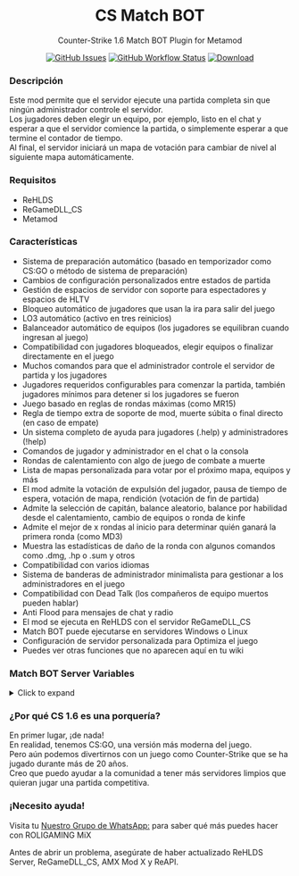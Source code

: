 <h1 align="center">CS Match BOT</h1>
<p align="center">Counter-Strike 1.6 Match BOT Plugin for Metamod</p>

<p align="center">
    <a href="https://github.com/SmileYzn/MatchBot/issues"><img alt="GitHub Issues" src="https://img.shields.io/github/issues-raw/smileyzn/MatchBot?style=flat-square"></a>
    <a href="https://github.com/SmileYzn/MatchBot/actions"><img alt="GitHub Workflow Status" src="https://img.shields.io/github/actions/workflow/status/SmileYzn/MatchBot/build.yml?branch=main&label=Build Status&style=flat-square"></a>
    <a href="https://github.com/SmileYzn/MatchBot/releases/latest"><img src="https://img.shields.io/github/downloads/SmileYzn/MatchBot/total?label=Download%40latest&style=flat-square&logo=github&logoColor=white" alt="Download"></a>
</p>

<h3>Descripción</h3>
<p>
Este mod permite que el servidor ejecute una partida completa sin que ningún administrador controle el servidor.<br>
Los jugadores deben elegir un equipo, por ejemplo, listo en el chat y esperar a que el servidor comience la partida, o simplemente esperar a que termine el contador de tiempo.<br>
Al final, el servidor iniciará un mapa de votación para cambiar de nivel al siguiente mapa automáticamente.<br>
</p>

<h3>Requisitos</h3>
<ul>
<li>ReHLDS</li>
<li>ReGameDLL_CS</li>
<li>Metamod</li>
</ul>

<h3>Características</h3>
<ul>
<li>Sistema de preparación automático (basado en temporizador como CS:GO o método de sistema de preparación)</li>
<li>Cambios de configuración personalizados entre estados de partida</li>
<li>Gestión de espacios de servidor con soporte para espectadores y espacios de HLTV</li>
<li>Bloqueo automático de jugadores que usan la ira para salir del juego</li>
<li>LO3 automático (activo en tres reinicios)</li>
<li>Balanceador automático de equipos (los jugadores se equilibran cuando ingresan al juego)</li>
<li>Compatibilidad con jugadores bloqueados, elegir equipos o finalizar directamente en el juego</li>
<li>Muchos comandos para que el administrador controle el servidor de partida y los jugadores</li>
<li>Jugadores requeridos configurables para comenzar la partida, también jugadores mínimos para detener si los jugadores se fueron</li>
<li>Juego basado en reglas de rondas máximas (como MR15)</li>
<li>Regla de tiempo extra de soporte de mod, muerte súbita o final directo (en caso de empate)</li>
<li>Un sistema completo de ayuda para jugadores (.help) y administradores (!help)</li>
<li>Comandos de jugador y administrador en el chat o la consola</li>
<li>Rondas de calentamiento con algo de juego de combate a muerte</li>
<li>Lista de mapas personalizada para votar por el próximo mapa, equipos y más</li>
<li>El mod admite la votación de expulsión del jugador, pausa de tiempo de espera, votación de mapa, rendición (votación de fin de partida)</li>
<li>Admite la selección de capitán, balance aleatorio, balance por habilidad desde el calentamiento, cambio de equipos o ronda de kinfe</li>
<li>Admite el mejor de x rondas al inicio para determinar quién ganará la primera ronda (como MD3)</li>
<li>Muestra las estadísticas de daño de la ronda con algunos comandos como .dmg, .hp o .sum y otros</li>
<li>Compatibilidad con varios idiomas</li>
<li>Sistema de banderas de administrador minimalista para gestionar a los administradores en el juego</li>
<li>Compatibilidad con Dead Talk (los compañeros de equipo muertos pueden hablar)</li>
<li>Anti Flood para mensajes de chat y radio</li>
<li>El mod se ejecuta en ReHLDS con el servidor ReGameDLL_CS</li>
<li>Match BOT puede ejecutarse en servidores Windows o Linux</li>
<li>Configuración de servidor personalizada para Optimiza el juego</li>
<li>Puedes ver otras funciones que no aparecen aquí en tu wiki</li>
</ul>

<h3>Match BOT Server Variables</h3>

<details>
  <summary>Click to expand</summary>

| Matchbot.cfg commands list         |  Default value | Description                                    |
| :--------------------------------- | :-----:  | :--------------------------------------------- |
| mb_log_tag                         | BOT      | Match BOT Log Tag. <br/>Here you can put any tag you wish.|
| mb_language                        | en       | Match BOT Language. <br/>`en` English US. <br/>`bp` Brazilian Portuguese.<br/>`es` Spanish Spain.<br/> `ru` Russian RU.<br/> You can edit/create more languages in matchbot\language.json |
| mb_admin_prefix                    | !       | Match BOT administrator command game chat prefix. <br /> For example `!menu` opens administrator menu. |
| mb_player_prefix                   | .       | Match BOT player command game chat prefix. <br /> For example `.dmg` show damage when player dead. |
| mb_players_min                     | 10      | Minimum players needed to start match. |
| mb_players_max                     | 10      | Maximum allowed players in match. |
| mb_play_rounds                     | 30      | Rounds to play before execute overtime.|
| mb_play_rounds_ot                  | 6       | Round to play in overtime. |
| mb_play_ot_mode                    | 3       | Overtime type. <br /> `0` Sudden death round. <br /> `1` Play overtime. <br /> `2` End match tied. <br /> `3` Users vote. |
| mb_ready_type                      | 1       | Ready system type.<br /> `0` Disabled. <br /> `1` Ready System. <br /> `2` Ready Timer. |
| mb_ready_time                      | 60      | Ready system timer delay in seconds. <br /> Only works with `mb_ready_type 2` |
| mb_team_pick_type                  | -1      | Team pickup type when match begin. <br /> `-1` Enable vote. <br /> `0` Leaders. <br /> `1` Random. <br /> `2` None. <br /> `3` Skill balanced. <br /> `4` Swap teams. <br /> `5` Knife round.|
| mb_team_pick_menu                  | abcdef   | Only works with `mb_team_pick_type -1`. <br/>This allows you to make your team pickup menu.<br/> `0` Leaders. <br /> `b` Random. <br /> `c` None. <br /> `d` Skill balanced. <br /> `e` Swap teams. <br /> `f` Knife round|
| mb_vote_map_type                   | 1        | Vote map type. It lets players to choose map or play random map. <br /> `1` Vote map. <br /> `2` Random map. |
| mb_vote_map_auto                   | 2        | Start vote map at match end. <br /> `0` Disabled. <br /> `1` Enabled. <br /> `2` Only when minimum players reached. |
| mb_vote_map_fail                   | 1        | Actions to perform when votemap fails. <br /> `0` Continue match. <br /> `1` Restart vote map. <br /> `2` Choose random map. |
| mb_knife_round                     | 0        | Play Knife Round to choose starting sides. <br /> `0` Disabled. <br /> `1` Enabled.|
| mb_score_type                      | 0        | Scores display method. <br /> `0` Default scores with phrases. <br /> `1` Show all teams and scores. |
| mb_scoreboard_team                 | 1        | Store team scores in scoreboard. <br /> `0` Disabled. <br /> `1` Enabled.|
| mb_scoreboard_player               | 1        | Store player scores in scoreboard. <br /> `0` Disabled. <br /> `1` Enabled.|
| mb_gamename                        | 1        | Display states and scores at game description. <br /> `0` Disabled. <br /> `1` Enabled.|
| mb_player_vote_kick                | 5        | Mininum of players in a team to enable vote kick command for players. <br /> Set to `0` to disable vote kick command.|
| mb_player_vote_map                 | 5        | Mininum of players in a team to enable vote map command for players. <br /> Set to `0` to disable vote map command.|
| mb_player_vote_pause               | 5        | Mininum of players in a team to enable vote pause command for players. <br /> Set to `0` to disable vote pause command.|
| mb_player_vote_restart             | 5        | Mininum of players in a team to enable vote kick command for players. <br /> Set to `0` to disable vote restart command.|
| mb_player_vote_surrender           | 5        | Mininum of players in a team to enable vote kick command for players. <br /> Set to `0` to disable vote surrender command.|
| mb_round_end_stats                 | 0        | Show round stats on end. <br /> `0` Disabled. <br /> `1` Show round damage in chat. <br /> `2` Show round summary in chat. <br /> `3` Show round damage in console. <br /> `4` Show round summary in console. |
| mb_stats_commands                  | abcd     | Enabled round stats commands in chat. <br /> `a` Enable `.hp` command. <br /> `b` Enable `.dmg` command. <br /> `c` Enable `.rdmg` command. <br /> `d` Enable `.sum` command.|
| mb_restrict_weapons                |000000000000000000000000000000000000000| Restricted Weapons by item index slot position (1 to block item, 0 to allow). <br />`0` Shieldgun. <br /> `1` P228. <br /> `2` Glock. <br /> `3` Scout. <br /> `4` Hegrenade. <br /> `5` Xm1014. <br /> `6` C4. <br /> `7` Mac10. <br /> `8` Aug. <br /> `9` Smokegrenade. <br /> `10` Elite. <br /> `11` Fiveseven. <br /> `12` Ump45. <br /> `13` Sg550. <br /> `14` Galil. <br /> `15` Famas. <br /> `16` Usp. <br /> `17` Glock18. <br /> `18` Awp. <br /> `19` Mp5n. <br /> `20` M249. <br /> `21` M3. <br /> `22` M4a1. <br /> `23` Tmp. <br /> `24` G3sg1. <br /> `25` Flashbang. <br /> `26` Deagle. <br /> `27` Sg552. <br /> `28` Ak47. <br /> `29` Knife. <br /> `30` P90. <br /> `31` Nvg. <br /> `32` Defusekit. <br /> `33` Kevlar. <br /> `34` Assault. <br /> `35` Longjump. <br /> `36` Sodacan. <br /> `37` Healthkit. <br /> `38` Antidote. <br /> `39` Battery. |
| mb_extra_smoke_count               | 2        | Extra Smokegranade explosion fix .<br /> `0` Disabled. <br /> `n` Number of extra smoke puffs. |
| mb_pause_time                      | 60.0     | Amount of seconds to pause match. <br /> `0` Disabled. <br /> `n` Or number of seconds to pause the match. |
| mb_retry_mode                      | 0        | Anti reconnect mode. <br /> `0` Disabled. <br /> `1` Enable when player explicity drop from server. <br /> `2` Enable for any disconnect reason. |
| mb_retry_time                      | 30.0     | Anti reconnect time  <br /> Time in seconds to prevent the player reconnect to server |
| mb_help_file                       | cstrike/addons/matchbot/users_help.html     | Users Help File or Website url (Without HTTPS). <br /> If is website url, works only with HTTP (Not HTTPS).|
| mb_help_file_admin                 | cstrike/addons/matchbot/admin_help.html      | Admin Help File or Website url (Without HTTPS). <br /> If is website url, works only with HTTP (Not HTTPS).|
| mb_cfg_match_bot                   | matchbot.cfg  | Match Bot main config. <br /> Executed when Match Bot loads at new map.|
| mb_cfg_warmup                      | warmup.cfg    | Warmup config. <br /> Executed at Warmup session.|
| mb_cfg_start                       | start.cfg     | Start config. <br /> Executed when vote system starts vote teams or vote map.|
| mb_cfg_1st                         | esl.cfg       | First Half config. <br /> Executed when match is live at first half.|
| mb_cfg_halftime                    | halftime.cfg  | Half Time config. <br /> Executed when match is in half time.|
| mb_cfg_2nd                         | esl.cfg       | Second Half config. <br /> Executed when match is live at second half.|
| mb_cfg_overtime                    | esl-ot.cfg    | Overtime config. <br /> Executed at overtime extras rounds.|
| mb_cfg_end                         | end.cfg       | End config. <br /> Executed right after match ends.|
</details>

<h3>¿Por qué CS 1.6 es una porquería?</h3>
<p>
En primer lugar, ¡de nada!<br>
En realidad, tenemos CS:GO, una versión más moderna del juego.<br>
Pero aún podemos divertirnos con un juego como Counter-Strike que se ha jugado durante más de 20 años.<br>
Creo que puedo ayudar a la comunidad a tener más servidores limpios que quieran jugar una partida competitiva.
</p>

<h3>¡Necesito ayuda!</h3>
<p>Visita tu <a href="https://chat.whatsapp.com/JaoNAAEYe11Kw74ygnLZWp">Nuestro Grupo de WhatsApp:</a> para saber qué más puedes hacer con ROLIGAMING MiX</p>
<p>Antes de abrir un problema, asegúrate de haber actualizado ReHLDS Server, ReGameDLL_CS, AMX Mod X y ReAPI.</p>
